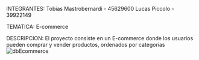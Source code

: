 INTEGRANTES: Tobias Mastrobernardi - 45629600  Lucas Piccolo - 39922149

TEMATICA: E-commerce

DESCRIPCION: El proyecto consiste en un E-commerce donde los usuarios pueden comprar y vender productos, ordenados por categorias 
![dbEcommerce](https://github.com/user-attachments/assets/6af07219-1d27-4205-ba9b-92361b52aee9)




  
